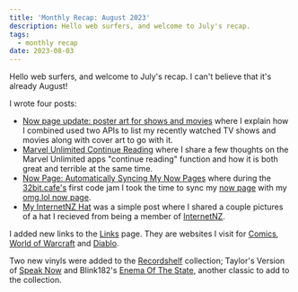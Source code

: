 ```yaml
---
title: 'Monthly Recap: August 2023'
description: Hello web surfers, and welcome to July's recap.
tags:
  - monthly recap
date: 2023-08-03
---
```


Hello web surfers, and welcome to July's recap. I can't believe that it's already August!

I wrote four posts:
- [Now page update: poster art for shows and movies](/posts/now-page-update-poster-art-for-shows-and-movies/) where I explain how I combined used two APIs to list my recently watched TV shows and movies along with cover art to go with it.
- [Marvel Unlimited Continue Reading](/posts/marvel-unlimited-continue-reading/) where I share a few thoughts on the Marvel Unlimited apps "continue reading" function and how it is both great and terrible at the same time.
- [Now Page: Automatically Syncing My Now Pages](/posts/now-page-automatically-syncing-my-now-pages/) where during the [32bit.cafe's](https://32bit.cafe/) first code jam I took the time to sync my [now page](/now/) with my [omg.lol now page](https://flamed.omg.lol/now).
- [My InternetNZ Hat](/posts/my-internetnz-hat/) was a simple post where I shared a couple pictures of a hat I recieved from being a member of [InternetNZ](https://internetnz.nz/). 

I added new links to the [Links](/explore/links/) page. They are websites I visit for [Comics](/explore/links/#comics), [World of Warcraft](/explore/links/#world-of-warcraft) and [Diablo](/explore/links/#diablo).

Two new vinyls were added to the [Recordshelf](/recordshelf/) collection; Taylor's Version of [Speak Now](/recordshelf/#speak-now-(taylor's-version)/) and Blink182's [Enema Of The State](/recordshelf/#enema-of-the-state), another classic to add to the collection.